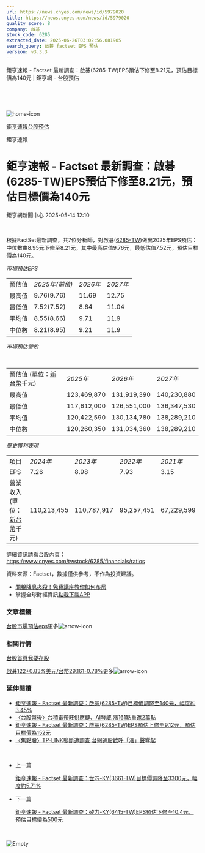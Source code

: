 ```yaml
---
url: https://news.cnyes.com/news/id/5979020
title: https://news.cnyes.com/news/id/5979020
quality_score: 8
company: 啟碁
stock_code: 6285
extracted_date: 2025-06-26T03:02:56.081905
search_query: 啟碁 factset EPS 預估
version: v3.3.3
---
```


鉅亨速報 - Factset 最新調查：啟碁(6285-TW)EPS預估下修至8.21元，預估目標價為140元 | 鉅亨網 - 台股預估

‌

‌

![home-icon](/assets/icons/breadCrumb/symbol-icon-home.svg)

[鉅亨速報](/news/cat/anue_live)[台股預估](/news/cat/tw_forecast)

鉅亨速報

# 鉅亨速報 - Factset 最新調查：啟碁(6285-TW)EPS預估下修至8.21元，預估目標價為140元

鉅亨網新聞中心 2025-05-14 12:10

‌

根據FactSet最新調查，共7位分析師，對啟碁([6285-TW](https://www.cnyes.com/twstock/6285))做出2025年EPS預估：中位數由8.95元下修至8.21元，其中最高估值9.76元，最低估值7.52元，預估目標價為140元。

*市場預估EPS*

|  |  |  |  |
| --- | --- | --- | --- |
| 預估值 | *2025年(前值)* | *2026年* | *2027年* |
| 最高值 | 9.76(9.76) | 11.69 | 12.75 |
| 最低值 | 7.52(7.52) | 8.64 | 11.04 |
| 平均值 | 8.55(8.66) | 9.71 | 11.9 |
| 中位數 | 8.21(8.95) | 9.21 | 11.9 |

*市場預估營收*

‌

|  |  |  |  |
| --- | --- | --- | --- |
| 預估值 (單位：[新台幣](https://invest.cnyes.com/forex/detail/usdtwd)千元) | *2025年* | *2026年* | *2027年* |
| 最高值 | 123,469,870 | 131,919,390 | 140,230,880 |
| 最低值 | 117,612,000 | 126,551,000 | 136,347,530 |
| 平均值 | 120,422,590 | 130,134,780 | 138,289,210 |
| 中位數 | 120,260,350 | 131,034,360 | 138,289,210 |

*歷史獲利表現*

|  |  |  |  |  |
| --- | --- | --- | --- | --- |
| 項目 | *2024年* | *2023年* | *2022年* | *2021年* |
| EPS | 7.26 | 8.98 | 7.93 | 3.15 |
| 營業收入 (單位：[新台幣](https://invest.cnyes.com/forex/detail/usdtwd)千元) | 110,213,455 | 110,787,917 | 95,257,451 | 67,229,599 |

詳細資訊請看台股內頁：  
<https://www.cnyes.com/twstock/6285/financials/ratios>

資料來源：Factset，數據僅供參考，不作為投資建議。

* [關稅降息夾殺！免費講座教你如何布局](https://www.rsc.com.tw/Cnyes_RSC/SeminarBooking2025InvestmentOutlook.aspx?utm_source=anue&utm_medium=usstocks_end)
* 掌握全球財經資訊[點我下載APP](http://www.cnyes.com/app/?utm_source=mweb&utm_medium=HamMenuBanner&utm_campaign=fixed&utm_content=entr)

### 文章標籤

[台股](https://news.cnyes.com/tag/台股 "台股")[市場預估](https://news.cnyes.com/tag/市場預估 "市場預估")[eps](https://news.cnyes.com/tag/eps "eps")更多![arrow-icon](/assets/icons/arrows/arrow-down.svg)

### 相關行情

[台股首頁](https://www.cnyes.com/twstock)[我要存股](https://supr.link/8OHaU)

[啟碁122+0.83%](https://www.cnyes.com/twstock/6285)[美元/台幣29.161-0.78%](https://invest.cnyes.com/forex/detail/USDTWD)更多![arrow-icon](/assets/icons/arrows/arrow-down.svg)

### 延伸閱讀

* [鉅亨速報 - Factset 最新調查：啟碁(6285-TW)目標價調降至140元，幅度約3.45%](/news/id/5973562)
* [〈台股盤後〉台積電帶旺供應鏈、AI發威 漲161點重返2萬點](/news/id/5952623)
* [鉅亨速報 - Factset 最新調查：啟碁(6285-TW)EPS預估上修至9.12元，預估目標價為152元](/news/id/5952523)
* [〈焦點股〉TP-LINK壟斷遭調查 台網通股歡呼「漲」聲響起](/news/id/5952398)

‌

* 上一篇

  [鉅亨速報 - Factset 最新調查：世芯-KY(3661-TW)目標價調降至3300元，幅度約5.71%](/news/id/5979767)
* 下一篇

  [鉅亨速報 - Factset 最新調查：矽力-KY(6415-TW)EPS預估下修至10.4元，預估目標價為500元](/news/id/5978416)

‌

![Empty](/assets/icons/skeleton/empty-image.svg)

‌